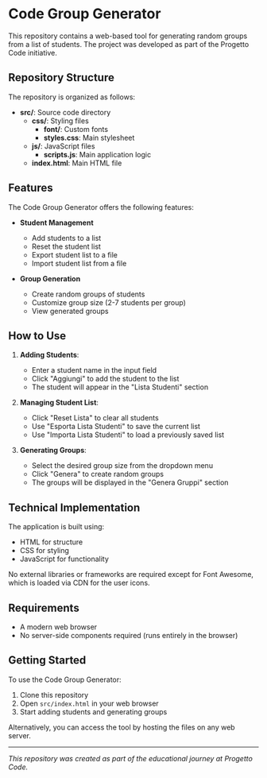 # Code Group Generator

This repository contains a web-based tool for generating random groups from a list of students. The project was developed as part of the Progetto Code initiative.

## Repository Structure

The repository is organized as follows:

- **src/**: Source code directory
  - **css/**: Styling files
    - **font/**: Custom fonts
    - **styles.css**: Main stylesheet
  - **js/**: JavaScript files
    - **scripts.js**: Main application logic
  - **index.html**: Main HTML file

## Features

The Code Group Generator offers the following features:

- **Student Management**
  - Add students to a list
  - Reset the student list
  - Export student list to a file
  - Import student list from a file

- **Group Generation**
  - Create random groups of students
  - Customize group size (2-7 students per group)
  - View generated groups

## How to Use

1. **Adding Students**:
   - Enter a student name in the input field
   - Click "Aggiungi" to add the student to the list
   - The student will appear in the "Lista Studenti" section

2. **Managing Student List**:
   - Click "Reset Lista" to clear all students
   - Use "Esporta Lista Studenti" to save the current list
   - Use "Importa Lista Studenti" to load a previously saved list

3. **Generating Groups**:
   - Select the desired group size from the dropdown menu
   - Click "Genera" to create random groups
   - The groups will be displayed in the "Genera Gruppi" section

## Technical Implementation

The application is built using:
- HTML for structure
- CSS for styling
- JavaScript for functionality

No external libraries or frameworks are required except for Font Awesome, which is loaded via CDN for the user icons.

## Requirements

- A modern web browser
- No server-side components required (runs entirely in the browser)

## Getting Started

To use the Code Group Generator:

1. Clone this repository
2. Open `src/index.html` in your web browser
3. Start adding students and generating groups

Alternatively, you can access the tool by hosting the files on any web server.

---

*This repository was created as part of the educational journey at Progetto Code.*

        